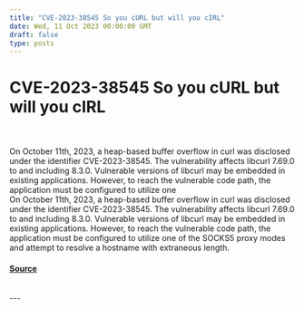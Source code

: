 ```yaml
---
title: "CVE-2023-38545 So you cURL but will you cIRL"
date: Wed, 11 Oct 2023 00:00:00 GMT
draft: false
type: posts
---
```

# CVE-2023-38545 So you cURL but will you cIRL

<br/>

<br/>
On October 11th, 2023, a heap-based buffer overflow in curl was disclosed under the identifier CVE-2023-38545. The vulnerability affects libcurl 7.69.0 to and including 8.3.0. Vulnerable versions of libcurl may be embedded in existing applications. However, to reach the vulnerable code path, the application must be configured to utilize one
<br/>
On October 11th, 2023, a heap-based buffer overflow in curl was disclosed under the identifier CVE-2023-38545. The vulnerability affects libcurl 7.69.0 to and including 8.3.0. Vulnerable versions of libcurl may be embedded in existing applications. However, to reach the vulnerable code path, the application must be configured to utilize one of the SOCKS5 proxy modes and attempt to resolve a hostname with extraneous length.

#### [Source](https://www.greynoise.io/blog/cve-2023-38545-so-you-curl-but-will-you-cirl)

<br/>
---
